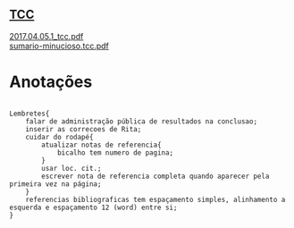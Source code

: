 <a href="http://arthurfelixgr.github.io/tcc" target="_blank">TCC</a>
---
<a href="https://arthurfelixgr.github.io/tcc/2017.04.05.1_tcc.pdf" target="_blank">2017.04.05.1_tcc.pdf</a><br>
<a href="https://arthurfelixgr.github.io/tcc/sumario-minucioso.tcc.pdf" target="_blank">sumario-minucioso.tcc.pdf</a><br>

Anotações
=
```

Lembretes{
	falar de administração pública de resultados na conclusao;
	inserir as correcoes de Rita;
	cuidar do rodapé{
		atualizar notas de referencia{
			bicalho tem numero de pagina;
		}
		usar loc. cit.;
		escrever nota de referencia completa quando aparecer pela primeira vez na página;
	}
	referencias bibliograficas tem espaçamento simples, alinhamento a esquerda e espaçamento 12 (word) entre si;
}

```
